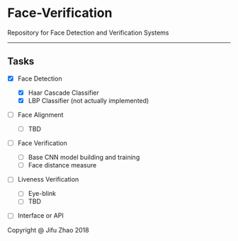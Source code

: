 # Face-Verification
Repository for Face Detection and Verification Systems

***
## Tasks
+ [x] Face Detection
    - [x] Haar Cascade Classifier
    - [x] LBP Classifier (not actually implemented)
+ [ ] Face Alignment
    - [ ] TBD
+ [ ] Face Verification
    - [ ] Base CNN model building and training
    - [ ] Face distance measure
+ [ ] Liveness Verification
    - [ ] Eye-blink
    - [ ] TBD
+ [ ] Interface or API


Copyright @ Jifu Zhao 2018
